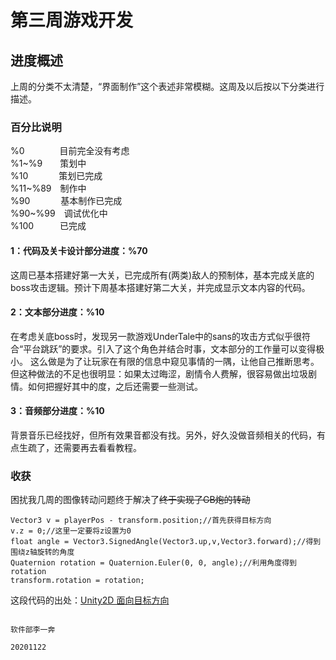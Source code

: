 #   第三周游戏开发
##  进度概述
上周的分类不太清楚，“界面制作”这个表述非常模糊。这周及以后按以下分类进行描述。
### 百分比说明
%0&emsp;&emsp;&emsp;&emsp;目前完全没有考虑<br/>
%1~%9&emsp;&emsp;策划中<br/>
%10&emsp;&emsp;&emsp;&ensp;策划已完成<br/>
%11~%89&ensp;&ensp;制作中<br/>
%90&emsp;&emsp;&emsp;&ensp;基本制作已完成<br/>
%90~%99&ensp;&ensp;调试优化中<br/>
%100&ensp;&ensp;&ensp;&ensp;&ensp;&ensp;已完成
#### 1：代码及关卡设计部分进度：%70
这周已基本搭建好第一大关，已完成所有(两类)敌人的预制体，基本完成关底的boss攻击逻辑。预计下周基本搭建好第二大关，并完成显示文本内容的代码。
#### 2：文本部分进度：%10
在考虑关底boss时，发现另一款游戏UnderTale中的sans的攻击方式似乎很符合“平台跳跃”的要求。引入了这个角色并结合时事，文本部分的工作量可以变得极小。
这么做是为了让玩家在有限的信息中窥见事情的一隅，让他自己推断思考。但这种做法的不足也很明显：如果太过晦涩，剧情令人费解，很容易做出垃圾剧情。如何把握好其中的度，之后还需要一些测试。
#### 3：音频部分进度：%10
背景音乐已经找好，但所有效果音都没有找。另外，好久没做音频相关的代码，有点生疏了，还需要再去看看教程。

### 收获
困扰我几周的图像转动问题终于解决了~~终于实现了GB炮的转动~~


    Vector3 v = playerPos - transform.position;//首先获得目标方向
    v.z = 0;//这里一定要将z设置为0
    float angle = Vector3.SignedAngle(Vector3.up,v,Vector3.forward);//得到围绕z轴旋转的角度
    Quaternion rotation = Quaternion.Euler(0, 0, angle);//利用角度得到rotation
    transform.rotation = rotation;

这段代码的出处：[Unity2D 面向目标方向](https://www.cnblogs.com/xiaoahui/p/10454278.html)


                                                                                软件部李一奔
                                                                                20201122
